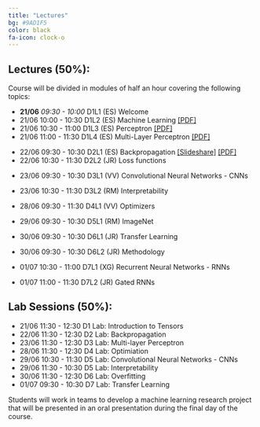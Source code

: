 ```yaml
---
title: "Lectures"
bg: #9AD1F5
color: black
fa-icon: clock-o
---
```


## Lectures (50%): 

Course will be divided in modules of half an hour covering the following topics:

* **21/06** *09:30 - 10:00* D1L1 (ES) Welcome  
* 21/06 10:00 - 10:30 D1L2 (ES) Machine Learning [[PDF]][idl-2020-d1l2-slides]
* 21/06 10:30 - 11:00 D1L3 (ES) Perceptron [[PDF]][idl-2020-d1l3-slides]
* 21/06 11:00 - 11:30 D1L4 (ES) Multi-Layer Perceptron [[PDF]][idl-2020-d1l5-slides]

[idl-2020-d1l2-slides]: https://github.com/telecombcn-dl/idl-2020/blob/gh-pages/slides/idl_2020_02_ml.pdf
[idl-2020-d1l3-slides]: https://github.com/telecombcn-dl/idl-2020/blob/gh-pages/slides/idl_2020_03_perceptron.pdf
[idl-2020-d1l4-slides]: https://github.com/telecombcn-dl/idl-2020/blob/gh-pages/slides/idl_2020_04_softmax.pdf
[idl-2020-d1l5-slides]: https://github.com/telecombcn-dl/idl-2020/blob/gh-pages/slides/idl_2020_05_mlp.pdf

* 22/06 09:30 - 10:30 D2L1 (ES) Backpropagation [[Slideshare]][idl-2020-d2l1-slideshare] [[PDF]][idl-2020-d2l1-pdf]
* 22/06 10:30 - 11:30 D2L2 (JR) Loss functions

[idl-2020-d2l1-pdf]: https://github.com/telecombcn-dl/idl-2020/blob/gh-pages/slides/idl_2020_06_backprop.pdf
[idl-2020-d2l1-slideshare]: https://www.slideshare.net/xavigiro/backpropagation-for-deep-learning

* 23/06 09:30 - 10:30 D3L1 (VV) Convolutional Neural Networks - CNNs
* 23/06 10:30 - 11:30 D3L2 (RM) Interpretability

* 28/06 09:30 - 11:30 D4L1 (VV) Optimizers

* 29/06 09:30 - 10:30 D5L1 (RM) ImageNet

* 30/06 09:30 - 10:30 D6L1 (JR) Transfer Learning
* 30/06 09:30 - 10:30 D6L2 (JR) Methodology

* 01/07 10:30 - 11:00 D7L1 (XG) Recurrent Neural Networks - RNNs
* 01/07 11:00 - 11:30 D7L2 (JR) Gated RNNs


## Lab Sessions (50%):

* 21/06 11:30 - 12:30 D1 Lab: Introduction to Tensors
* 22/06 11:30 - 12:30 D2 Lab: Backpropagation
* 23/06 11:30 - 12:30 D3 Lab: Multi-layer Perceptron
* 28/06 11:30 - 12:30 D4 Lab: Optimiation
* 29/06 10:30 - 11:30 D5 Lab: Convolutional Neural Networks - CNNs
* 29/06 11:30 - 10:30 D5 Lab: Interpretability
* 30/06 11:30 - 12:30 D6 Lab: Overfitting
* 01/07 09:30 - 10:30 D7 Lab: Transfer Learning

Students will work in teams to develop a machine learning research project that will be presented in an oral presentation during the final day of the course. 
